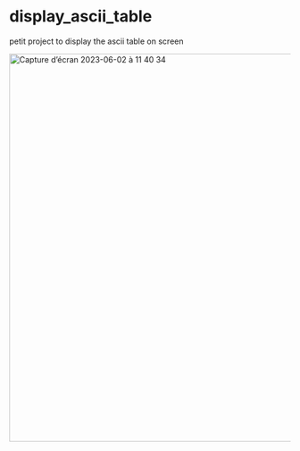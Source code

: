 # display_ascii_table

petit project to display the ascii table on screen

<img width="695" alt="Capture d’écran 2023-06-02 à 11 40 34" src="https://github.com/NigeParis/display_ascii_table/assets/128382762/e6b27c02-5c24-42f5-ac73-9d2b0017349f">
